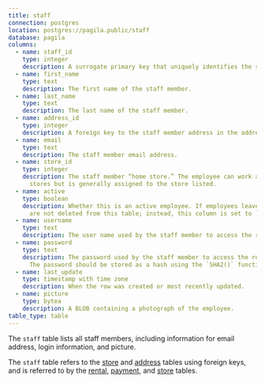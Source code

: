 ```yaml
---
title: staff
connection: postgres
location: postgres://pagila.public/staff
database: pagila
columns:
  - name: staff_id
    type: integer
    description: A surrogate primary key that uniquely identifies the staff member.
  - name: first_name
    type: text
    description: The first name of the staff member.
  - name: last_name
    type: text
    description: The last name of the staff member.
  - name: address_id
    type: integer
    description: A foreign key to the staff member address in the address table.
  - name: email
    type: text
    description: The staff member email address.
  - name: store_id
    type: integer
    description: The staff member “home store.” The employee can work at other
      stores but is generally assigned to the store listed.
  - name: active
    type: boolean
    description: Whether this is an active employee. If employees leave, their rows
      are not deleted from this table; instead, this column is set to `FALSE`.
  - name: username
    type: text
    description: The user name used by the staff member to access the rental system.
  - name: password
    type: text
    description: The password used by the staff member to access the rental system.
      The password should be stored as a hash using the `SHA2()` function.
  - name: last_update
    type: timestamp with time zone
    description: When the row was created or most recently updated.
  - name: picture
    type: bytea
    description: A BLOB containing a photograph of the employee.
table_type: table
---
```

The `staff` table lists all staff members, including information for email address, login information, and picture.

The `staff` table refers to the [store](postgres/pagila/store) and [address](postgres/pagila/address) tables using foreign keys, and is referred to by the [rental](postgres/pagila/rental), [payment](postgres/pagila/payment), and [store](postgres/pagila/store) tables.